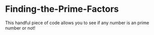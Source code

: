 # Finding-the-Prime-Factors
This handful piece of code allows you to see if any number is an prime number or not!


